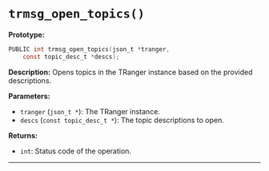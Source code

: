 # `trmsg_open_topics()`

**Prototype:**
```c
PUBLIC int trmsg_open_topics(json_t *tranger,
    const topic_desc_t *descs);
```

**Description:**
Opens topics in the TRanger instance based on the provided descriptions.

**Parameters:**
- `tranger` (`json_t *`): The TRanger instance.
- `descs` (`const topic_desc_t *`): The topic descriptions to open.

**Returns:**
- `int`: Status code of the operation.

---
